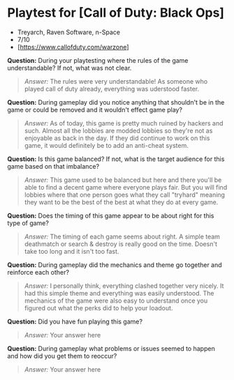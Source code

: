 # Playtest for [Call of Duty: Black Ops]

* Treyarch, Raven Software, n-Space
* 7/10
* [https://www.callofduty.com/warzone]

**Question:** During your playtesting where the rules of the game understandable? If not, what was not clear.
> _Answer:_ The rules were very understandable! As someone who played call of duty already, everything was uderstood faster.

**Question:** During gameplay did you notice anything that shouldn't be in the game or could be removed and it wouldn't effect game play?
> _Answer:_ As of today, this game is pretty much ruined by hackers and such. Almost all the lobbies are modded lobbies so they're not as enjoyable as back in the day. If they did continue to work on this game, it would definitely be to add an anti-cheat system. 

**Question:** Is this game balanced? If not, what is the target audience for this game based on that imbalance?
> _Answer:_ This game used to be balanced but here and there you'll be able to find a decent game where everyone plays fair. But you will find lobbies where that one person goes what they call "tryhard" meaning they want to be the best of the best at what they do at every game. 

**Question:** Does the timing of this game appear to be about right for this type of game?
> _Answer:_ The timing of each game seems about right. A simple team deathmatch or search & destroy is really good on the time. Doesn't take too long and it isn't too fast.

**Question:** During gameplay did the mechanics and theme go together and reinforce each other?
> _Answer:_ I personally think, everything clashed together very nicely. It had this simple theme and everything was easily understood. The mechanics of the game were also easy to understand once you figured out what the perks did to help your loadout. 

**Question:** Did you have fun playing this game?
> _Answer:_ Your answer here

**Question:** During gameplay what problems or issues seemed to happen and how did you get them to reoccur?
> _Answer:_ Your answer here

